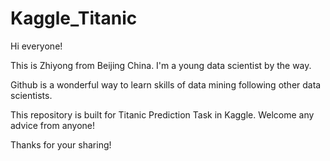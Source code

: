 # Kaggle_Titanic

Hi everyone!

This is Zhiyong from Beijing China. I'm a young data scientist by the way.

Github is a wonderful way to learn skills of data mining following other data scientists.

This repository is built for Titanic Prediction Task in Kaggle. Welcome any advice from anyone!

Thanks for your sharing!
